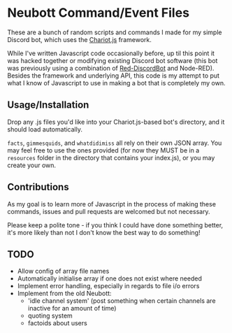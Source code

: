 # Neubott Command/Event Files

These are a bunch of random scripts and commands I made for my simple Discord bot, which uses the [Chariot.js](https://github.com/riyacchi/chariot.js) framework.

While I've written Javascript code occasionally before, up til this point it was hacked together or modifying existing Discord bot software (this bot was previously using a combination of [Red-DiscordBot]() and Node-RED). Besides the framework and underlying API, this code is my attempt to put what I know of Javascript to use in making a bot that is completely my own.

## Usage/Installation

Drop any .js files you'd like into your Chariot.js-based bot's directory, and it should load automatically.

`facts`, `gimmesquids`, and `whatdidimiss` all rely on their own JSON array. You may feel free to use the ones provided (for now they MUST be in a `resources` folder in the directory that contains your index.js), or you may create your own.

## Contributions

As my goal is to learn more of Javascript in the process of making these commands, issues and pull requests are welcomed but not necessary.

Please keep a polite tone - if you think I could have done something better, it's more likely than not I don't know the best way to do something!

## TODO

- Allow config of array file names
- Automatically initialise array if one does not exist where needed
- Implement error handling, especially in regards to file i/o errors
- Implement from the old Neubott:
  - 'idle channel system' (post something when certain channels are inactive for an amount of time)
  - quoting system
  - factoids about users